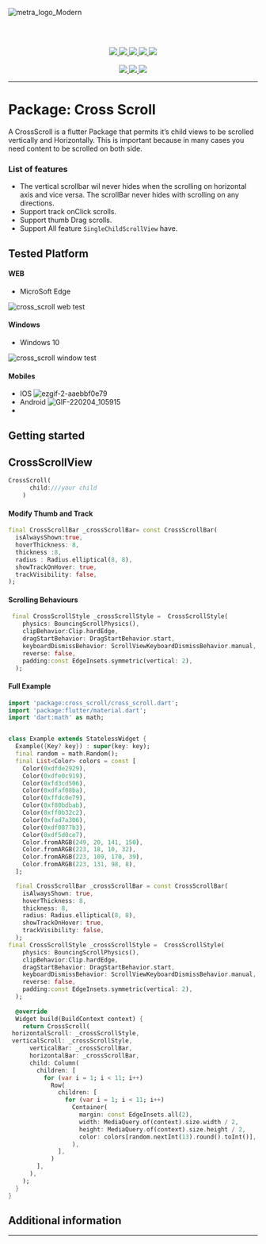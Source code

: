 ![metra_logo_Modern](https://user-images.githubusercontent.com/73336909/149669809-2b0052ef-91ba-4ee7-af22-7e2d78ddd380.png)


<br /><br /><p align=center>
<a href="https://opensource.org/licenses/MIT">
<img src="https://badges.gitter.im/METRA-IT/community.svg">
</a>
<a href="https://github.com/Mehrankhan-METRA-RGB/cross_scroll/actions">
<img src="https://img.shields.io/badge/License-MIT-yellow.svg">
</a>
<a href="https://github.com/Mehrankhan-METRA-RGB/cross_scroll/actions">
<img src="https://github.com/EdsonBueno/infinite_scroll_pagination/workflows/build/badge.svg">
</a>
<a href="https://github.com/Mehrankhan-METRA-RGB/cross_scroll">
<img src="https://img.shields.io/badge/platform-flutter-ff69b4.svg" >
</a><a href="https://github.com/Mehrankhan-METRA-RGB/cross_scroll">
<img src="https://img.shields.io/static/v1.svg?label=Pub&message=0.0.2&color=blue" >
</a>
<br /><br />
<a href="https://www.linkedin.com/in/mehran-ullah-742035153/">
<img src="https://img.shields.io/badge/LinkedIn-0077B5?style=for-the-badge&logo=linkedin&logoColor=white" >
</a>
<a href="#">
<img src="https://img.shields.io/badge/WhatsApp-25D366?style=for-the-badge&logo=whatsapp&logoColor=white" >
</a>
<a href="https://mailto:m.jan9396@gmail.com">
<img src="https://img.shields.io/badge/Gmail-D14836?style=for-the-badge&logo=gmail&logoColor=white" >
</a></p>


---


# Package: Cross Scroll
A CrossScroll is a flutter Package that permits it’s child views to be scrolled vertically and Horizontally. This is important because in many cases you need content to be scrolled on both side.




### List of features
- The vertical scrollbar wil never  hides when the scrolling on horizontal axis and vice versa. The scrollBar never hides with scrolling on any directions.
- Support track onClick scrolls.
- Support thumb Drag scrolls.
- Support All feature `SingleChildScrollView` have.







## Tested Platform

#### WEB
- MicroSoft Edge

![cross_scroll web test](https://user-images.githubusercontent.com/73336909/149651423-d1dc936f-cfc0-4581-bb79-19e1fc4ec533.gif)




















#### Windows
- Windows 10

![cross_scroll window test](https://user-images.githubusercontent.com/73336909/149651492-2ce542a7-7343-4651-81b1-d3eccf3f9bda.gif)





#### Mobiles
- IOS 
  ![ezgif-2-aaebbf0e79](https://user-images.githubusercontent.com/73336909/152481771-df6529d9-b843-42b2-bafb-178e948f1941.gif)
- Android
  ![GIF-220204_105915](https://user-images.githubusercontent.com/73336909/152482303-1792aa66-d365-46aa-b414-e22a5ccd1754.gif)
-








## Getting started



## CrossScrollView
```dart
CrossScroll(
      child:///your child 
    )

```




#### Modify Thumb and Track
```dart
final CrossScrollBar _crossScrollBar= const CrossScrollBar(
  isAlwaysShown:true,
  hoverThickness: 8,
  thickness :8,
  radius : Radius.elliptical(8, 8),
  showTrackOnHover: true,
  trackVisibility: false,
);
```












#### Scrolling Behaviours
```dart
 final CrossScrollStyle _crossScrollStyle =  CrossScrollStyle(
    physics: BouncingScrollPhysics(),
    clipBehavior:Clip.hardEdge,
    dragStartBehavior: DragStartBehavior.start,
    keyboardDismissBehavior: ScrollViewKeyboardDismissBehavior.manual,
    reverse: false,
    padding:const EdgeInsets.symmetric(vertical: 2),
  );

```
#### Full Example
```dart
import 'package:cross_scroll/cross_scroll.dart';
import 'package:flutter/material.dart';
import 'dart:math' as math;


class Example extends StatelessWidget {
  Example({Key? key}) : super(key: key);
  final random = math.Random();
  final List<Color> colors = const [
    Color(0xdfde2929),
    Color(0xdfe0c919),
    Color(0xfd3cd506),
    Color(0xdfaf08ba),
    Color(0xffdc0e79),
    Color(0xf80bdbab),
    Color(0xff0b32c2),
    Color(0xfad7a306),
    Color(0xdf0877b3),
    Color(0xdf5d0ce7),
    Color.fromARGB(249, 20, 141, 150),
    Color.fromARGB(223, 18, 10, 32),
    Color.fromARGB(223, 109, 170, 39),
    Color.fromARGB(223, 131, 98, 8),
  ];

  final CrossScrollBar _crossScrollBar = const CrossScrollBar(
    isAlwaysShown: true,
    hoverThickness: 8,
    thickness: 8,
    radius: Radius.elliptical(8, 8),
    showTrackOnHover: true,
    trackVisibility: false,
  );
final CrossScrollStyle _crossScrollStyle =  CrossScrollStyle(
    physics: BouncingScrollPhysics(),
    clipBehavior:Clip.hardEdge,
    dragStartBehavior: DragStartBehavior.start,
    keyboardDismissBehavior: ScrollViewKeyboardDismissBehavior.manual,
    reverse: false,
    padding:const EdgeInsets.symmetric(vertical: 2),
  );
 
  @override
  Widget build(BuildContext context) {
    return CrossScroll(
 horizontalScroll: _crossScrollStyle,
 verticalScroll: _crossScrollStyle,
      verticalBar: _crossScrollBar,
      horizontalBar: _crossScrollBar,
      child: Column(
        children: [
          for (var i = 1; i < 11; i++)
            Row(
              children: [
                for (var i = 1; i < 11; i++)
                  Container(
                    margin: const EdgeInsets.all(2),
                    width: MediaQuery.of(context).size.width / 2,
                    height: MediaQuery.of(context).size.height / 2,
                    color: colors[random.nextInt(13).round().toInt()],
                  ),
              ],
            )
        ],
      ),
    );
  }
}
```



## Additional information

---